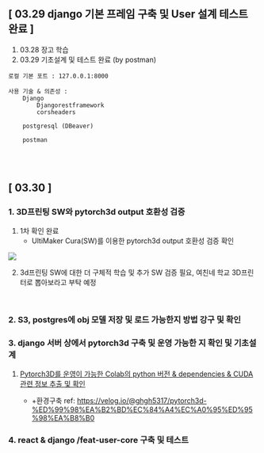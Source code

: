 ## [ 03.29 django 기본 프레임 구축 및 User 설계 테스트 완료 ]
1. 03.28 장고 학습
2. 03.29 기초설계 및 테스트 완료 (by postman)

```
로컬 기본 포트 : 127.0.0.1:8000

사용 기술 & 의존성 :
	Django
		Djangorestframework
		corsheaders

	postgresql (DBeaver)

	postman
```

<br><br>

## [ 03.30 ]

### 1.  3D프린팅 SW와 pytorch3d output 호환성 검증

1. 1차 확인 완료
   -  UltiMaker Cura(SW)를 이용한 pytorch3d output 호환성 검증 확인
<img src="./modulersYJ/BrandSrc/imgForDocs/img_0330_printswCompatible.png"/>

2. 3d프린팅 SW에 대한 더 구체적 학습 및 추가 SW 검증 필요, 여친네 학교 3D프린터로 뽑아보라고 부탁 예정

<br>


### 2. S3, postgres에 obj 모델 저장 및 로드 가능한지 방법 강구 및 확인

### 3. django 서버 상에서 pytorch3d 구축 및 운영 가능한 지 확인 및 기초설계

1. [Pytorch3D를 운영이 가능한 Colab의 python 버전 & dependencies & CUDA 관련 정보 추출 및 확인 ](./BrandSrc/depPytorch3d.txt)

	- +환경구축 ref: 
	https://velog.io/@ghgh5317/pytorch3d-%ED%99%98%EA%B2%BD%EC%84%A4%EC%A0%95%ED%95%98%EA%B8%B0

### 4. react & django /feat-user-core 구축 및 테스트



#